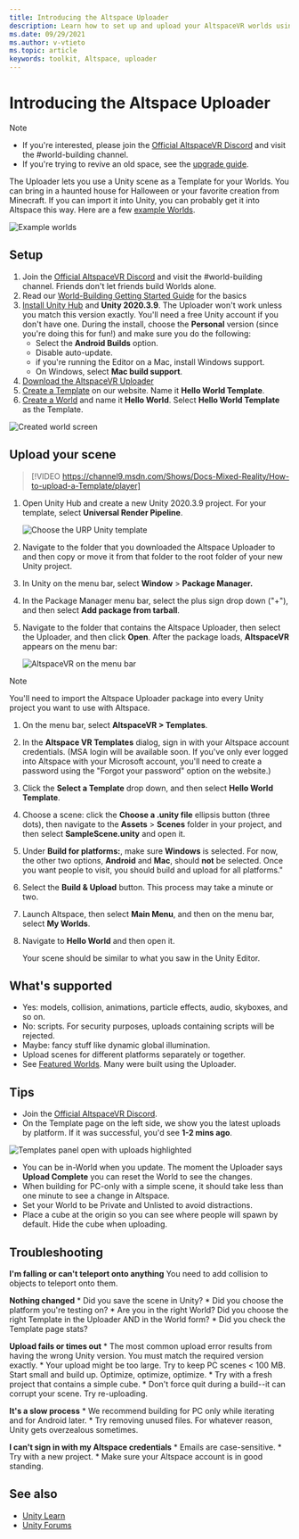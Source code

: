 ```yaml
---
title: Introducing the Altspace Uploader
description: Learn how to set up and upload your AltspaceVR worlds using Unity scene templates with the Altspace Uploader.
ms.date: 09/29/2021
ms.author: v-vtieto
ms.topic: article
keywords: toolkit, Altspace, uploader
---
```


# Introducing the Altspace Uploader

> [!NOTE]
> - If you're interested, please join the [Official AltspaceVR Discord](https://discordapp.com/invite/altspacevr) and visit the #world-building channel.  
> - If you're trying to revive an old space, see the [upgrade guide](upgrading-content-to-the-latest-unity.md). 

The Uploader lets you use a Unity scene as a Template for your Worlds. You can bring in a haunted house for Halloween or your favorite creation from Minecraft. If you can import it into Unity, you can probably get it into Altspace this way. Here are a few [example Worlds](https://account.altvr.com/worlds/1046572460192825569).

![Example worlds](images/unity-uploader-img-01.png)

## Setup

1. Join the [Official AltspaceVR Discord](https://discordapp.com/invite/altspacevr) and visit the #world-building channel. Friends don't let friends build Worlds alone.
2. Read our [World-Building Getting Started Guide](world-building-getting-started.md) for the basics
3. [Install Unity Hub](https://unity3d.com/get-unity/download) and **Unity 2020.3.9**. The Uploader won't work unless you match this version exactly. You'll need a free Unity account if you don't have one. During the install, choose the **Personal** version (since you're doing this for fun!) and make sure you do the following:
    * Select the **Android Builds** option.
    * Disable auto-update.
    * if you're running the Editor on a Mac, install Windows support.
    * On Windows, select **Mac build support**.
4. [Download the AltspaceVR Uploader](https://aka.ms/AvrUrpUploader)
5. [Create a Template](https://account.altvr.com/space_templates/new) on our website. Name it **Hello World Template**.
6. [Create a World](https://account.altvr.com/worlds/my) and name it **Hello World**. Select **Hello World Template** as the Template.

![Created world screen](images/unity-uploader-img-02.png)

## Upload your scene

> [!VIDEO https://channel9.msdn.com/Shows/Docs-Mixed-Reality/How-to-upload-a-Template/player]

1. Open Unity Hub and create a new Unity 2020.3.9 project. For your template, select **Universal Render Pipeline**.

    ![Choose the URP Unity template](images/001-unity-templates.png)

1. Navigate to the folder that you downloaded the Altspace Uploader to and then copy or move it from that folder to the root folder of your new Unity project.
1. In Unity on the menu bar, select **Window** > **Package Manager.**
1. In the Package Manager menu bar, select the plus sign drop down ("+"), and then select **Add package from tarball**.
1. Navigate to the folder that contains the Altspace Uploader, then select the Uploader, and then click **Open**.  After the package loads, **AltspaceVR** appears on the menu bar:

    ![AltspaceVR on the menu bar](images/002-altspacevr-on-menu-bar.png)

> [!NOTE]
> You'll need to import the Altspace Uploader package into every Unity project you want to use with Altspace.
1. On the menu bar, select **AltspaceVR > Templates**.
1. In the **Altspace VR Templates** dialog, sign in with your Altspace account credentials. (MSA login will be available soon. If you've only ever logged into Altspace with your Microsoft account, you'll need to create a password using the "Forgot your password" option on the website.)
1. Click the **Select a Template** drop down, and then select **Hello World Template**.
1. Choose a scene: click the **Choose a .unity file** ellipsis button (three dots), then navigate to the **Assets** > **Scenes** folder in your project, and then select **SampleScene.unity** and open it.
1. Under **Build for platforms:**, make sure **Windows** is selected. For now, the other two options, **Android** and **Mac**, should **not** be selected. Once you want people to visit, you should build and upload for all platforms."
1. Select the **Build & Upload** button. This process may take a minute or two.
1. Launch Altspace, then select **Main Menu**, and then on the menu bar, select **My Worlds**.
1. Navigate to **Hello World** and then open it.

    Your scene should be similar to what you saw in the Unity Editor.

## What's supported

* Yes: models, collision, animations, particle effects, audio, skyboxes, and so on.
* No: scripts. For security purposes, uploads containing scripts will be rejected.
* Maybe: fancy stuff like dynamic global illumination.
* Upload scenes for different platforms separately or together.
* See [Featured Worlds](https://account.altvr.com/worlds/featured). Many were built using the Uploader.

## Tips

* Join the [Official AltspaceVR Discord](https://discordapp.com/invite/altspacevr).
* On the Template page on the left side, we show you the latest uploads by platform. If it was successful, you'd see **1-2 mins ago**. 

![Templates panel open with uploads highlighted](images/unity-uploader-img-03.png)

* You can be in-World when you update. The moment the Uploader says **Upload Complete** you can reset the World to see the changes.
* When building for PC-only with a simple scene, it should take less than one minute to see a change in Altspace.
* Set your World to be Private and Unlisted to avoid distractions.
* Place a cube at the origin so you can see where people will spawn by default. Hide the cube when uploading.

## Troubleshooting

**I'm falling or can't teleport onto anything**
You need to add collision to objects to teleport onto them.

**Nothing changed**
    * Did you save the scene in Unity?
    * Did you choose the platform you're testing on?
    * Are you in the right World? Did you choose the right Template in the Uploader AND in the World form?
    * Did you check the Template page stats?

**Upload fails or times out**
    * The most common upload error results from having the wrong Unity version. You must match the required version exactly.
    * Your upload might be too large. Try to keep PC scenes < 100 MB. Start small and build up. Optimize, optimize, optimize.
    * Try with a fresh project that contains a simple cube.
    * Don't force quit during a build--it can corrupt your scene. Try re-uploading.

**It's a slow process**
    * We recommend building for PC only while iterating and for Android later.
    * Try removing unused files. For whatever reason, Unity gets overzealous sometimes.

**I can't sign in with my Altspace credentials**
    * Emails are case-sensitive.
    * Try with a new project.
    * Make sure your Altspace account is in good standing.

## See also

* [Unity Learn](https://unity3d.com/learn)
* [Unity Forums](https://forum.unity.com)  
